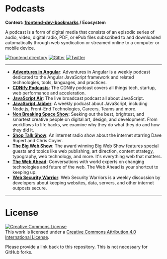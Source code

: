 # Podcasts

**Context: [frontend-dev-bookmarks](../README.md) / Ecosystem**

A podcast is a form of digital media that consists of an episodic series of audio, video, digital radio, PDF, or ePub files subscribed to and downloaded automatically through web syndication or streamed online to a computer or mobile device.

[![frontend.directory](https://img.shields.io/badge/frontend-directory-blue.svg?style=flat-square)](http://frontend.directory/)
[![Gitter](https://img.shields.io/gitter/room/dypsilon/frontend-dev-bookmarks.svg?style=flat-square&maxAge=2592000)](https://gitter.im/dypsilon/frontend-dev-bookmarks)
[![Twitter](https://img.shields.io/badge/follow-twitter-55acee.svg?style=flat-square)](https://twitter.com/FrontendDir)

-----------------------------------------

* **[Adventures in Angular](https://devchat.tv/adv-in-angular)**: Adventures in Angular is a weekly podcast dedicated to the Angular JavaScript framework and related technologies, tools, languages, and practices.
* **[CDNify Podcasts](https://itunes.apple.com/us/podcast/cdnify/id786191888)**: The CDNify podcast covers all things tech, startup, web performance and acceleration.
* **[JavaScript Air](https://javascriptair.com/)**: The live broadcast podcast all about JavaScript.
* **[JavaScript Jabber](https://devchat.tv/js-jabber/)**: A weekly podcast about JavaScript, including Node.js, Front-End Technologies, Careers, Teams and more.
* **[Non Breaking Space Show](http://goodstuff.fm/nbsp)**: Seeking out the best, brightest, and smartest creative people on digital art, design, and development. From workflows to life hacks, we examine why they do what they do and how they did it.
* **[Shop Talk Show](http://shoptalkshow.com/)**: An internet radio show about the internet starring Dave Rupert and Chris Coyier.
* **[The Big Web Show](http://5by5.tv/bigwebshow)**: The award winning Big Web Show features special guests and topics like web publishing, art direction, content strategy, typography, web technology, and more. It's everything web that matters.
* **[The Web Ahead](http://5by5.tv/webahead)**: Conversations with world experts on changing technologies and future of the web. The Web Ahead is your shortcut to keeping up.
* **[Web Security Warrior](https://devchat.tv/web-sec-warriors)**: Web Security Warriors is a weekly discussion by developers about keeping websites, data, servers, and other internet outposts secure.

------------------

# License

<a rel="license" href="http://creativecommons.org/licenses/by/4.0/"><img alt="Creative Commons License" style="border-width:0" src="https://i.creativecommons.org/l/by/4.0/88x31.png" /></a><br />This work is licensed under a <a rel="license" href="http://creativecommons.org/licenses/by/4.0/">Creative Commons Attribution 4.0 International License</a>.

Please provide a link back to this repository. This is not necessary for GitHub forks.
